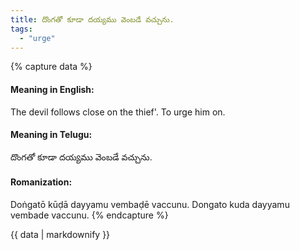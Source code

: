 ```yaml
---
title: దొంగతో కూడా దయ్యము వెంబడే వచ్చును.
tags:
  - "urge"
---
```


{% capture data %}
#### Meaning in English:
The devil follows close on the thief'.
To urge him on.

#### Meaning in Telugu:
దొంగతో కూడా దయ్యము వెంబడే వచ్చును.

#### Romanization:
Doṅgatō kūḍā dayyamu vembaḍē vaccunu.
Dongato kuda dayyamu vembade vaccunu.
{% endcapture %}

{{ data | markdownify }}

